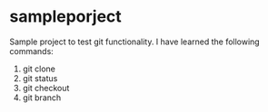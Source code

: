 # sampleporject
Sample project to test git functionality. I have learned the following commands:
1. git clone
2. git status
3. git checkout
4. git branch
